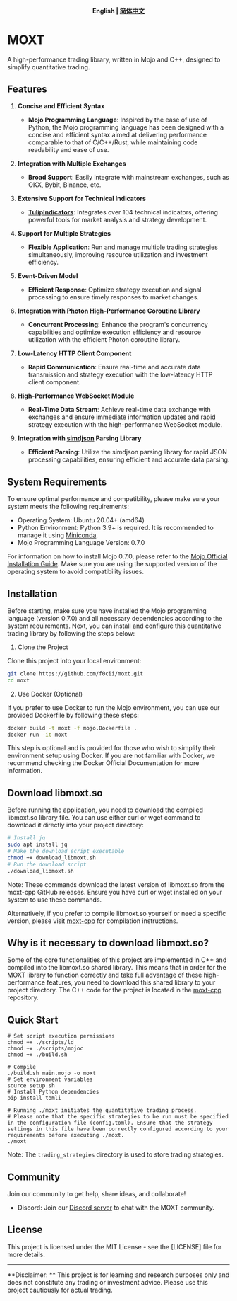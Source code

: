 <h4 align="center">
    <p>
        <b>English</b> |
        <a href="https://github.com/f0cii/moxt/blob/main/README_zh.md">简体中文</a>
    </p>
</h4>

# MOXT

A high-performance trading library, written in Mojo and C++, designed to simplify quantitative trading.

## Features

1. **Concise and Efficient Syntax**
   - **Mojo Programming Language**: Inspired by the ease of use of Python, the Mojo programming language has been designed with a concise and efficient syntax aimed at delivering performance comparable to that of C/C++/Rust, while maintaining code readability and ease of use.
   
2. **Integration with Multiple Exchanges**
   - **Broad Support**: Easily integrate with mainstream exchanges, such as OKX, Bybit, Binance, etc.
   
3. **Extensive Support for Technical Indicators**
   - **[TulipIndicators](https://tulipindicators.org/)**: Integrates over 104 technical indicators, offering powerful tools for market analysis and strategy development.
   
4. **Support for Multiple Strategies**
   - **Flexible Application**: Run and manage multiple trading strategies simultaneously, improving resource utilization and investment efficiency.
   
5. **Event-Driven Model**
   - **Efficient Response**: Optimize strategy execution and signal processing to ensure timely responses to market changes.
   
6. **Integration with [Photon](https://github.com/alibaba/PhotonLibOS) High-Performance Coroutine Library**
   - **Concurrent Processing**: Enhance the program's concurrency capabilities and optimize execution efficiency and resource utilization with the efficient Photon coroutine library.
   
7. **Low-Latency HTTP Client Component**
   - **Rapid Communication**: Ensure real-time and accurate data transmission and strategy execution with the low-latency HTTP client component.
   
8. **High-Performance WebSocket Module**
   - **Real-Time Data Stream**: Achieve real-time data exchange with exchanges and ensure immediate information updates and rapid strategy execution with the high-performance WebSocket module.
   
9. **Integration with [simdjson](https://github.com/simdjson/simdjson) Parsing Library**
   - **Efficient Parsing**: Utilize the simdjson parsing library for rapid JSON processing capabilities, ensuring efficient and accurate data parsing.

## System Requirements

To ensure optimal performance and compatibility, please make sure your system meets the following requirements:

- Operating System: Ubuntu 20.04+ (amd64)
- Python Environment: Python 3.9+ is required. It is recommended to manage it using [Miniconda](https://docs.anaconda.com/free/miniconda/index.html).
- Mojo Programming Language Version: 0.7.0

For information on how to install Mojo 0.7.0, please refer to the [Mojo Official Installation Guide](https://docs.modular.com/mojo/manual/get-started/). Make sure you are using the supported version of the operating system to avoid compatibility issues.

## Installation

Before starting, make sure you have installed the Mojo programming language (version 0.7.0) and all necessary dependencies according to the system requirements. Next, you can install and configure this quantitative trading library by following the steps below:

1. Clone the Project

Clone this project into your local environment:

```bash
git clone https://github.com/f0cii/moxt.git
cd moxt
```

2. Use Docker (Optional)

If you prefer to use Docker to run the Mojo environment, you can use our provided Dockerfile by following these steps:

```bash
docker build -t moxt -f mojo.Dockerfile .
docker run -it moxt
```

This step is optional and is provided for those who wish to simplify their environment setup using Docker. If you are not familiar with Docker, we recommend checking the Docker Official Documentation for more information.

## Download libmoxt.so

Before running the application, you need to download the compiled libmoxt.so library file. You can use either curl or wget command to download it directly into your project directory:

```bash
# Install jq
sudo apt install jq
# Make the download script executable
chmod +x download_libmoxt.sh
# Run the download script
./download_libmoxt.sh
```

Note: These commands download the latest version of libmoxt.so from the moxt-cpp GitHub releases. Ensure you have curl or wget installed on your system to use these commands.

Alternatively, if you prefer to compile libmoxt.so yourself or need a specific version, please visit [moxt-cpp](https://github.com/f0cii/moxt-cpp) for compilation instructions.

## Why is it necessary to download libmoxt.so?

Some of the core functionalities of this project are implemented in C++ and compiled into the libmoxt.so shared library. This means that in order for the MOXT library to function correctly and take full advantage of these high-performance features, you need to download this shared library to your project directory. The C++ code for the project is located in the [moxt-cpp](https://github.com/f0cii/moxt-cpp) repository.

## Quick Start

```mojo
# Set script execution permissions
chmod +x ./scripts/ld
chmod +x ./scripts/mojoc
chmod +x ./build.sh

# Compile
./build.sh main.mojo -o moxt
# Set environment variables
source setup.sh
# Install Python dependencies
pip install tomli

# Running ./moxt initiates the quantitative trading process.
# Please note that the specific strategies to be run must be specified in the configuration file (config.toml). Ensure that the strategy settings in this file have been correctly configured according to your requirements before executing ./moxt.
./moxt
```

Note: The `trading_strategies` directory is used to store trading strategies.

## Community

Join our community to get help, share ideas, and collaborate!

* Discord: Join our [Discord server](https://discord.gg/XE8KJhq8) to chat with the MOXT community.

## License

This project is licensed under the MIT License - see the [LICENSE] file for more details.

---

**Disclaimer: ** This project is for learning and research purposes only and does not constitute any trading or investment advice. Please use this project cautiously for actual trading.
